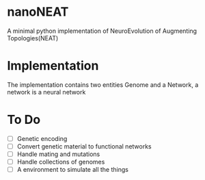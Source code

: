# nanoNEAT
A minimal python implementation of NeuroEvolution of Augmenting Topologies(NEAT)

# Implementation

The implementation contains two entities Genome and a Network, a network is a neural network

# To Do
- [ ] Genetic encoding
- [ ] Convert genetic material to functional networks
- [ ] Handle mating and mutations
- [ ] Handle collections of genomes
- [ ] A environment to simulate all the things